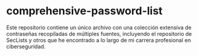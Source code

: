 # comprehensive-password-list
Este repositorio contiene un único archivo con una colección extensiva de contraseñas recopiladas de múltiples fuentes, incluyendo el repositorio de SecLists y otros que he encontrado a lo largo de mi carrera profesional en ciberseguridad.
